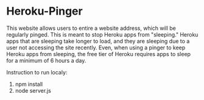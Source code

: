 # Heroku-Pinger
This website allows users to entire a website address, which will be regularly pinged. This is meant to stop Heroku apps 
from "sleeping." Heroku apps that are sleeping take longer to load, and they are sleeping due to a user not accessing the 
site recently. Even, when using a pinger to keep Heroku apps from sleeping, the free tier of Heroku requires apps to sleep for
a minimum of 6 hours a day.

Instruction to run localy: 
1) npm install
2) node server.js

